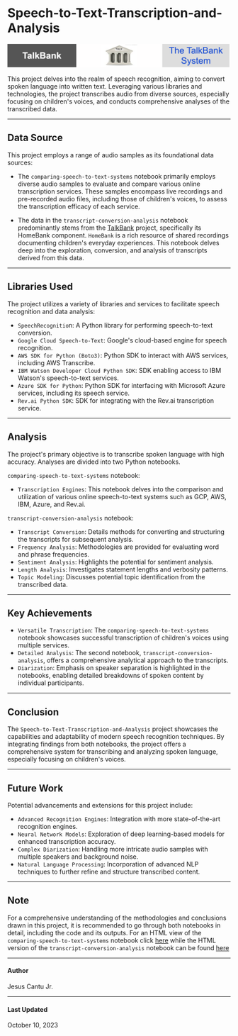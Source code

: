 # Speech-to-Text-Transcription-and-Analysis
<img src="TalkBank.png" alt="GitHub Image" width="550">

This project delves into the realm of speech recognition, aiming to convert spoken language into written text. Leveraging various libraries and technologies, the project transcribes audio from diverse sources, especially focusing on children's voices, and conducts comprehensive analyses of the transcribed data.

---

## Data Source
This project employs a range of audio samples as its foundational data sources:

- The `comparing-speech-to-text-systems` notebook primarily employs diverse audio samples to evaluate and compare various online transcription services. These samples encompass live recordings and pre-recorded audio files, including those of children's voices, to assess the transcription efficacy of each service.

- The data in the `transcript-conversion-analysis` notebook predominantly stems from the [TalkBank](https://talkbank.org/) project, specifically its HomeBank component. `HomeBank` is a rich resource of shared recordings documenting children's everyday experiences. This notebook delves deep into the exploration, conversion, and analysis of transcripts derived from this data.

---

## Libraries Used
The project utilizes a variety of libraries and services to facilitate speech recognition and data analysis:

- `SpeechRecognitio`n: A Python library for performing speech-to-text conversion.
- `Google Cloud Speech-to-Text`: Google's cloud-based engine for speech recognition.
- `AWS SDK for Python (Boto3)`: Python SDK to interact with AWS services, including AWS Transcribe.
- `IBM Watson Developer Cloud Python SDK`: SDK enabling access to IBM Watson's speech-to-text services.
- `Azure SDK for Python`: Python SDK for interfacing with Microsoft Azure services, including its speech service.
- `Rev.ai Python SDK`: SDK for integrating with the Rev.ai transcription service.

---
## Analysis
The project's primary objective is to transcribe spoken language with high accuracy. Analyses are divided into two Python notebooks. 

`comparing-speech-to-text-systems` notebook:
- `Transcription Engines`: This notebook delves into the comparison and utilization of various online speech-to-text systems such as GCP, AWS, IBM, Azure, and Rev.ai.


`transcript-conversion-analysis` notebook:
- `Transcript Conversion`: Details methods for converting and structuring the transcripts for subsequent analysis.
- `Frequency Analysis`: Methodologies are provided for evaluating word and phrase frequencies.
- `Sentiment Analysis`: Highlights the potential for sentiment analysis.
- `Length Analysis`: Investigates statement lengths and verbosity patterns.
- `Topic Modeling`: Discusses potential topic identification from the transcribed data.

---
## Key Achievements
- `Versatile Transcription`: The `comparing-speech-to-text-systems` notebook showcases successful transcription of children's voices using multiple services.
- `Detailed Analysis`: The second notebook, `transcript-conversion-analysis`, offers a comprehensive analytical approach to the transcripts.
- `Diarization`: Emphasis on speaker separation is highlighted in the notebooks, enabling detailed breakdowns of spoken content by individual participants.

---
## Conclusion
The `Speech-to-Text-Transcription-and-Analysis` project showcases the capabilities and adaptability of modern speech recognition techniques. By integrating findings from both notebooks, the project offers a comprehensive system for transcribing and analyzing spoken language, especially focusing on children's voices.

---
## Future Work
Potential advancements and extensions for this project include:
- `Advanced Recognition Engines`: Integration with more state-of-the-art recognition engines.
- `Neural Network Models`: Exploration of deep learning-based models for enhanced transcription accuracy.
- `Complex Diarization`: Handling more intricate audio samples with multiple speakers and background noise.
- `Natural Language Processing`: Incorporation of advanced NLP techniques to further refine and structure transcribed content.

---
## Note
For a comprehensive understanding of the methodologies and conclusions drawn in this project, it is recommended to go through both notebooks in detail, including the code and its outputs.
For an HTML view of the  `comparing-speech-to-text-systems` notebook click [here](https://nbviewer.org/github/JESUSC1/Speech-to-Text-Transcription-and-Analysis/blob/main/comparing-speech-to-text-systems.ipynb) while the HTML version of the `transcript-conversion-analysis` notebook can be found [here](https://nbviewer.org/github/JESUSC1/Speech-to-Text-Transcription-and-Analysis/blob/main/transcript-conversion-analysis.ipynb)

---
#### Author
Jesus Cantu Jr.

---
#### Last Updated
October 10, 2023
